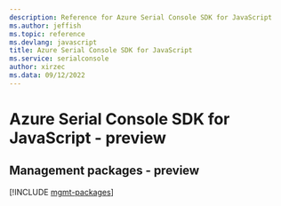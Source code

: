 ```yaml
---
description: Reference for Azure Serial Console SDK for JavaScript
ms.author: jeffish
ms.topic: reference
ms.devlang: javascript
title: Azure Serial Console SDK for JavaScript
ms.service: serialconsole
author: xirzec
ms.data: 09/12/2022
---
```

# Azure Serial Console SDK for JavaScript - preview

## Management packages - preview
[!INCLUDE [mgmt-packages](serial-console-mgmt-index.md)]
